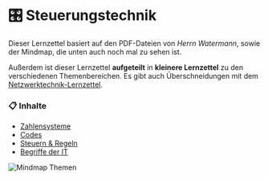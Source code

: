 # 🎛 Steuerungstechnik

Dieser Lernzettel basiert auf den PDF-Dateien von *Herrn Watermann*, sowie der Mindmap, die unten auch noch mal zu sehen ist.

Außerdem ist dieser Lernzettel **aufgeteilt** in **kleinere Lernzettel** zu den verschiedenen Themenbereichen. Es gibt auch Überschneidungen mit dem [Netzwerktechnik-Lernzettel](NETZWERKE.md).

### 📋 Inhalte

- [Zahlensysteme](steuern/ZAHLENSYSTEME.md)
- [Codes](steuern/CODES.md)
- [Steuern & Regeln](steuern/STEUERNuREGELN.md)
- [Begriffe der IT](steuern/BEGRIFFE.md)

![Mindmap Themen](https://i.postimg.cc/4y4mYcq0/image.png)

